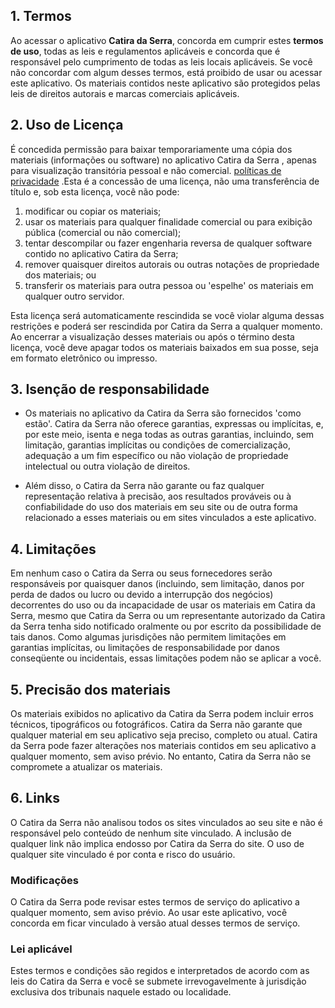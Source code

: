 ## 1. Termos
Ao acessar o aplicativo **Catira da Serra**, concorda em
cumprir estes **termos de uso**, todas as leis e regulamentos
aplicáveis ​​e concorda que é responsável pelo cumprimento de todas as leis locais aplicáveis. Se você não concordar
com algum desses termos, está proibido de usar ou acessar este aplicativo. Os materiais contidos neste aplicativo são protegidos
pelas leis de direitos autorais e marcas comerciais aplicáveis.
    
## 2. Uso de Licença

É concedida permissão para baixar temporariamente uma cópia dos materiais (informações ou software) no aplicativo Catira da Serra ,
apenas para visualização transitória pessoal e não comercial. [políticas de privacidade](privacy_policy.html) .Esta é a concessão de uma licença, 
não uma transferência de título e, sob esta licença,
você não pode:
1. modificar ou copiar os materiais;
2. usar os materiais para qualquer finalidade comercial ou para exibição pública (comercial ou não comercial);
3. tentar descompilar ou fazer engenharia reversa de qualquer software contido no aplicativo Catira da Serra;
4. remover quaisquer direitos autorais ou outras notações de propriedade dos materiais; ou
5. transferir os materiais para outra pessoa ou 'espelhe' os materiais em qualquer outro servidor.

Esta licença será automaticamente rescindida se você violar alguma dessas restrições e poderá ser rescindida
por Catira da Serra a qualquer momento. Ao encerrar a visualização desses materiais ou após o término desta licença,
você deve apagar todos os materiais baixados em sua posse, seja em formato eletrônico ou impresso.

## 3. Isenção de responsabilidade

* Os materiais no aplicativo da Catira da Serra são fornecidos 'como estão'. Catira da Serra não oferece garantias, 
expressas ou implícitas, e, por este meio, isenta e nega todas as outras garantias, incluindo, sem limitação, 
garantias implícitas ou condições de comercialização, adequação a um fim específico ou não violação de propriedade
intelectual ou outra violação de direitos.

* Além disso, o Catira da Serra não garante ou faz qualquer representação relativa à precisão, aos resultados
prováveis ​​ou à confiabilidade do uso dos materiais em seu site ou de outra forma relacionado a esses materiais
ou em sites vinculados a este aplicativo.

## 4. Limitações

Em nenhum caso o Catira da Serra ou seus fornecedores serão responsáveis ​​por quaisquer
danos (incluindo, sem limitação, danos por perda de dados ou lucro ou devido a interrupção dos negócios) decorrentes
do uso ou da incapacidade de usar os materiais em Catira da Serra, mesmo que Catira da Serra ou um representante
autorizado da Catira da Serra tenha sido notificado oralmente ou por escrito da possibilidade de tais danos. Como
algumas jurisdições não permitem limitações em garantias implícitas, ou limitações de responsabilidade por danos
conseqüente ou incidentais, essas limitações podem não se aplicar a você.

## 5. Precisão dos materiais

Os materiais exibidos no aplicativo da Catira da Serra podem incluir erros técnicos, tipográficos ou fotográficos. Catira
da Serra não garante que qualquer material em seu aplicativo seja preciso, completo ou atual. Catira da Serra pode fazer
alterações nos materiais contidos em seu aplicativo a qualquer momento, sem aviso prévio. No entanto, Catira da Serra não
se compromete a atualizar os materiais.

## 6. Links
O Catira da Serra não analisou todos os sites vinculados ao seu site e não é responsável pelo conteúdo de nenhum site vinculado. 
A inclusão de qualquer link não implica endosso por Catira da Serra do site. O uso de qualquer site vinculado é por conta e risco do
usuário.

### Modificações

O Catira da Serra pode revisar estes termos de serviço do aplicativo a qualquer momento, sem aviso prévio. Ao usar este aplicativo, 
você concorda em ficar vinculado à versão atual desses termos de serviço.

### Lei aplicável
Estes termos e condições são regidos e interpretados de acordo com as leis do Catira da Serra e você se submete 
irrevogavelmente à jurisdição exclusiva dos tribunais naquele estado ou localidade.
